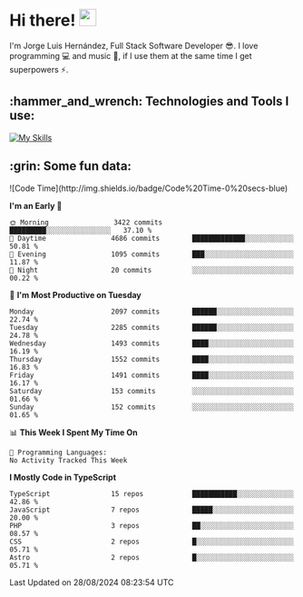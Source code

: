<h1 align="left">
 <abc>
  <br>Hi there! <img src="https://user-images.githubusercontent.com/42378118/110234147-e3259600-7f4e-11eb-95be-0c4047144dea.gif" width="30"><br>
 </abc>
</h1>

I'm Jorge Luis Hernández, Full Stack Software Developer :sunglasses:. I love programming :computer: and music :musical_score:, if I use them at the same time I get superpowers :zap:. 


<h2 align="left">:hammer_and_wrench: Technologies and Tools I use:</h2>

[![My Skills](https://skillicons.dev/icons?i=js,ts,html,css,py,vue,react,next,nest,postgres,mysql)](https://skillicons.dev)

<h2 align="left">:grin: Some fun data:</h2>
<!--START_SECTION:waka-->
![Code Time](http://img.shields.io/badge/Code%20Time-0%20secs-blue)

**I'm an Early 🐤** 

```text
🌞 Morning                3422 commits        █████████░░░░░░░░░░░░░░░░   37.10 % 
🌆 Daytime                4686 commits        █████████████░░░░░░░░░░░░   50.81 % 
🌃 Evening                1095 commits        ███░░░░░░░░░░░░░░░░░░░░░░   11.87 % 
🌙 Night                  20 commits          ░░░░░░░░░░░░░░░░░░░░░░░░░   00.22 % 
```
📅 **I'm Most Productive on Tuesday** 

```text
Monday                   2097 commits        ██████░░░░░░░░░░░░░░░░░░░   22.74 % 
Tuesday                  2285 commits        ██████░░░░░░░░░░░░░░░░░░░   24.78 % 
Wednesday                1493 commits        ████░░░░░░░░░░░░░░░░░░░░░   16.19 % 
Thursday                 1552 commits        ████░░░░░░░░░░░░░░░░░░░░░   16.83 % 
Friday                   1491 commits        ████░░░░░░░░░░░░░░░░░░░░░   16.17 % 
Saturday                 153 commits         ░░░░░░░░░░░░░░░░░░░░░░░░░   01.66 % 
Sunday                   152 commits         ░░░░░░░░░░░░░░░░░░░░░░░░░   01.65 % 
```


📊 **This Week I Spent My Time On** 

```text
💬 Programming Languages: 
No Activity Tracked This Week
```

**I Mostly Code in TypeScript** 

```text
TypeScript               15 repos            ███████████░░░░░░░░░░░░░░   42.86 % 
JavaScript               7 repos             █████░░░░░░░░░░░░░░░░░░░░   20.00 % 
PHP                      3 repos             ██░░░░░░░░░░░░░░░░░░░░░░░   08.57 % 
CSS                      2 repos             █░░░░░░░░░░░░░░░░░░░░░░░░   05.71 % 
Astro                    2 repos             █░░░░░░░░░░░░░░░░░░░░░░░░   05.71 % 
```




 Last Updated on 28/08/2024 08:23:54 UTC
<!--END_SECTION:waka-->
